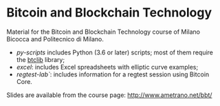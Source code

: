 # Bitcoin and Blockchain Technology

Material for the Bitcoin and Blockchain Technology course of Milano Bicocca and Politecnico di Milano.

- _py-scripts_ includes Python (3.6 or later) scripts; most of them require the [btclib](https://github.com/dginst/btclib) library;
- _excel_: includes Excel spreadsheets with elliptic curve examples;
- _regtest-lab`_: includes information for a regtest session using Bitcoin Core.

Slides are available from the course page: <http://www.ametrano.net/bbt/>
